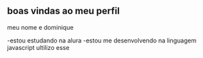 ## boas vindas ao meu perfil

meu nome e dominique 

-estou estudando na alura 
-estou me desenvolvendo na linguagem javascript
ultilizo esse 
